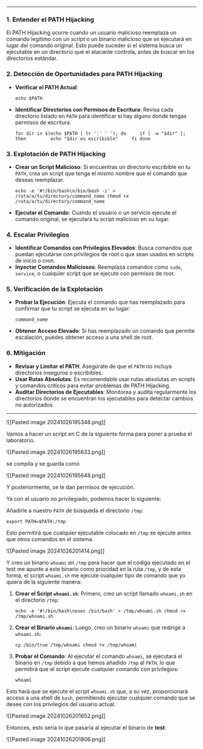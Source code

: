 
-------

### 1. **Entender el PATH Hijacking**

El PATH Hijacking ocurre cuando un usuario malicioso reemplaza un comando legítimo con un script o un binario malicioso que se ejecutará en lugar del comando original. Esto puede suceder si el sistema busca un ejecutable en un directorio que el atacante controla, antes de buscar en los directorios estándar.

### 2. **Detección de Oportunidades para PATH Hijacking**

- **Verificar el PATH Actual**:

    `echo $PATH`
    
- **Identificar Directorios con Permisos de Escritura**: Revisa cada directorio listado en `PATH` para identificar si hay alguno donde tengas permisos de escritura.
    

    
    `for dir in $(echo $PATH | tr ':' ' '); do     if [ -w "$dir" ]; then         echo "$dir es escribible"     fi done`
    

### 3. **Explotación de PATH Hijacking**

- **Crear un Script Malicioso**: Si encuentras un directorio escribible en tu `PATH`, crea un script que tenga el mismo nombre que el comando que deseas reemplazar.
    
    
    `echo -e '#!/bin/bash\n/bin/bash -i' > /ruta/a/tu/directory/command_name chmod +x /ruta/a/tu/directory/command_name`
    
- **Ejecutar el Comando**: Cuando el usuario o un servicio ejecute el comando original, se ejecutará tu script malicioso en su lugar.

### 4. **Escalar Privilegios**

- **Identificar Comandos con Privilegios Elevados**: Busca comandos que puedan ejecutarse con privilegios de root o que sean usados en scripts de inicio o cron.
- **Inyectar Comandos Maliciosos**: Reemplaza comandos como `sudo`, `service`, o cualquier script que se ejecute con permisos de root.

### 5. **Verificación de la Explotación**

- **Probar la Ejecución**: Ejecuta el comando que has reemplazado para confirmar que tu script se ejecuta en su lugar:
    
    `command_name`
    
- **Obtener Acceso Elevado**: Si has reemplazado un comando que permite escalación, puedes obtener acceso a una shell de root.

### 6. **Mitigación**

- **Revisar y Limitar el PATH**: Asegúrate de que el `PATH` no incluya directorios inseguros o escribibles.
- **Usar Rutas Absolutas**: Es recomendable usar rutas absolutas en scripts y comandos críticos para evitar problemas de PATH Hijacking.
- **Auditar Directorios de Ejecutables**: Monitorea y audita regularmente los directorios donde se encuentran los ejecutables para detectar cambios no autorizados.
------

![[Pasted image 20241026195348.png]]

Vamos a hacer un script en C de la siguiente forma para poner a prueba el laboratorio.

![[Pasted image 20241026195633.png]]

se compila y se guarda como 

![[Pasted image 20241026195648.png]]

Y posteriormente, se le dan permisos de ejecución.

Ya con el usuario no privilegiado, podemos hacer lo siguiente:

Añadirle a nuestro `PATH` de búsqueda el directorio `/tmp`:



`export PATH=$PATH:/tmp`

Esto permitirá que cualquier ejecutable colocado en `/tmp` se ejecute antes que otros comandos en el sistema.

![[Pasted image 20241026201414.png]]

Y creo un binario `whoami` en `/tmp` para hacer que el código ejecutado en el test me apunte a este binario como prioridad en la ruta `/tmp`, y de esta forma, el script `whoami.sh` me ejecute cualquier tipo de comando que yo quiera de la siguiente manera:

1. **Crear el Script `whoami.sh`**: Primero, creo un script llamado `whoami.sh` en el directorio `/tmp`:

    
    `echo -e '#!/bin/bash\nexec /bin/bash' > /tmp/whoami.sh chmod +x /tmp/whoami.sh`
    
2. **Crear el Binario `whoami`**: Luego, creo un binario `whoami` que redirige a `whoami.sh`:
    
    
    `cp /bin/true /tmp/whoami chmod +x /tmp/whoami`
    
3. **Probar el Comando**: Al ejecutar el comando `whoami`, se ejecutará el binario en `/tmp` debido a que hemos añadido `/tmp` al `PATH`, lo que permitirá que el script ejecute cualquier comando con privilegios:
    
    
    `whoami`
    

Esto hará que se ejecute el script `whoami.sh` que, a su vez, proporcionará acceso a una shell de `bash`, permitiendo ejecutar cualquier comando que se desee con los privilegios del usuario actual.

![[Pasted image 20241026201652.png]]


Entonces, esto sería lo que pasaría al ejecutar el binario de **test**:

![[Pasted image 20241026201806.png]]


